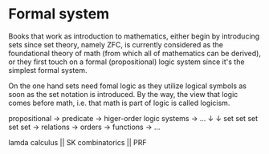 # Formal system

Books that work as introduction to mathematics, either begin by introducing sets since set theory, namely ZFC, is currently considered as the foundational theory of math (from which all of mathematics can be derived), or they first touch on a formal (propositional) logic system since it's the simplest formal system.

On the one hand sets need fomal logic as they utilize logical symbols as soon as the set notation is introduced. By the way, the view that logic comes before math, i.e. that math is part of logic is called logicism.


propositional -> predicate -> higer-order logic systems -> ...
↓                ↓
set set set set set -> relations -> orders -> functions -> ...

lamda calculus || SK combinatorics || PRF
